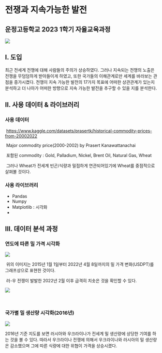# 전쟁과 지속가능한 발전

## 운정고등학교 2023 1학기 자율교육과정

![](C:res\sdg.png)

## I. 도입

최근 전세계 전쟁에 대해 사람들의 주의가 상승하였다. 그러나 지속되는 전쟁의 노출은 전쟁을 무덤덤하게 받아들이게 하였고, 또한 국가들의 이해관계로만 세계를 바라보는 관점을 증가시켰다. 전쟁이 지속 가능한 발전의 17가지 목표에 어떠한 상관관계가 있는지 분석하고 더 나아가 어떠한 방향으로 지속 가능한 발전을 추구할 수 있을 지를 분석한다.

## II. 사용 데이터 & 라이브러리

### 	사용 데이터

​	https://www.kaggle.com/datasets/prasertk/historical-commodity-prices-from-20002022

​	Major commodity price(2000-2002) by Prasert Kanawattanachai



​	포함된 commodity : Gold, Palladium, Nickel, Brent Oil, Natural Gas, Wheat

​	그러나 Wheat가 전세계 빈곤/식량과 밀접하게 연관되어있기에 Wheat를 중점적으로 살펴볼 것이다.



### 	사용 라이브러리

- Pandas
- Numpy
- Matplotlib : 시각화
- 

## III. 데이터 분석 과정

### 		연도에 따른 밀 가격 시각화

![](C:\Users\melim\OneDrive\Documents\sdg_war_analysis\sdg_war_analysis\res\plot1.png)		

​	위의 이미지는 2015년 1월 1일부터 2022년 4월 8일까지의 밀 가격 변화(USDPT)를 그래프상으로 표현한 것이다.

​	러-우 전쟁이 발발한 2022년 2월 이후 급격히 치솟은 것을 확인할 수 있다.

![](C:\Users\melim\OneDrive\Documents\sdg_war_analysis\sdg_war_analysis\res\plot2.png)

​	

### 	국가별 밀 생산량 시각화(2016년)

![](C:\Users\melim\OneDrive\Documents\sdg_war_analysis\sdg_war_analysis\res\plot3.png)

2016년 기준 지도를 보면 러시아와 우크라이나가 전세계 밀 생산량에 상당한 기여를 하는 것을 볼 수 있다. 따라서 우크라이나 전쟁에 의해서 우크라이나와 러시아의 밀 생산량은 감소했으며 그에 따른 식량에 대한 위협이 가격을 상승시켰다.



